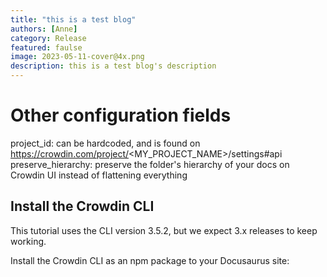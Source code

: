 ```yaml
---
title: "this is a test blog"
authors: [Anne]
category: Release
featured: faulse
image: 2023-05-11-cover@4x.png
description: this is a test blog's description
---
```


# Other configuration fields

project_id: can be hardcoded, and is found on <https://crowdin.com/project/><MY_PROJECT_NAME>/settings#api
preserve_hierarchy: preserve the folder's hierarchy of your docs on Crowdin UI instead of flattening everything

## Install the Crowdin CLI

This tutorial uses the CLI version 3.5.2, but we expect 3.x releases to keep working.

Install the Crowdin CLI as an npm package to your Docusaurus site:
